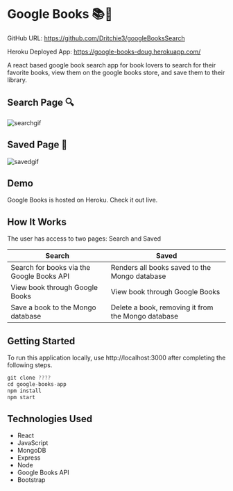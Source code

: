 # Google Books 📚🚀


GitHub URL: https://github.com/Dritchie3/googleBooksSearch

Heroku Deployed App: https://google-books-doug.herokuapp.com/






A react based google book search app for book lovers to search for their favorite books, view them on the google books store, and save them to their library.

## Search Page 🔍

![searchgif](/images/SearchPage.gif)

## Saved Page 💾

![savedgif](/images/SavedPage.gif)

## Demo

Google Books is hosted on Heroku. Check it out live.

## How It Works

The user has access to two pages: Search and Saved

Search | Saved
------------ | -------------
Search for books via the Google Books API  | Renders all books saved to the Mongo database
View book through Google Books | View book through Google Books
Save a book to the Mongo database | Delete a book, removing it from the Mongo database

## Getting Started

To run this application locally, use http://localhost:3000 after completing the following steps.

```js
git clone ????
cd google-books-app
npm install
npm start
```

## Technologies Used

* React
* JavaScript
* MongoDB
* Express
* Node
* Google Books API
* Bootstrap